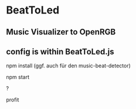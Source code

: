 # BeatToLed
Music Visualizer to OpenRGB
-------------
config is within BeatToLed.js
-------------

npm install (ggf. auch für den music-beat-detector)

npm start

?

profit
